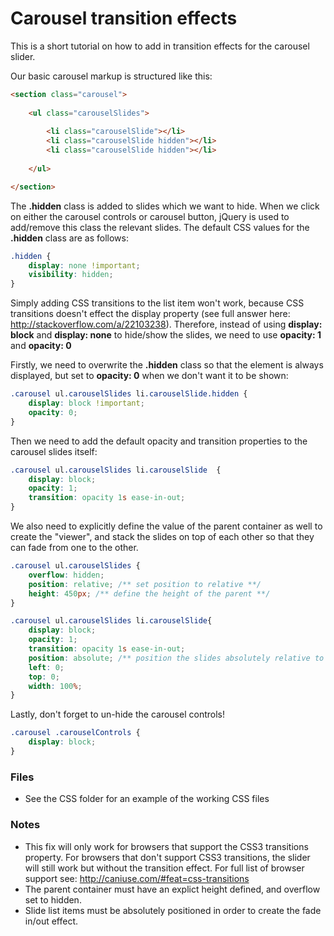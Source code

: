 # Carousel transition effects

This is a short tutorial on how to add in transition effects for the carousel slider.

Our basic carousel markup is structured like this:

```html
<section class="carousel">
	
	<ul class="carouselSlides">
	
		<li class="carouselSlide"></li>
        <li class="carouselSlide hidden"></li>
        <li class="carouselSlide hidden"></li>
	
	</ul>

</section>
```

The **.hidden** class is added to slides which we want to hide. When we click on either the carousel controls or carousel button, jQuery is used to add/remove this class the relevant slides. The default CSS values for the **.hidden** class are as follows:

```css
.hidden {
    display: none !important;
    visibility: hidden;
}
```

Simply adding CSS transitions to the list item won't work, because CSS transitions doesn't effect the display property (see full answer here: http://stackoverflow.com/a/22103238). Therefore, instead of using **display: block** and **display: none** to hide/show the slides, we need to use **opacity: 1** and **opacity: 0**

Firstly, we need to overwrite the **.hidden** class so that the element is always displayed, but set to **opacity: 0** when we don't want it to be shown:
```css
.carousel ul.carouselSlides li.carouselSlide.hidden {
    display: block !important;
    opacity: 0;
}
```

Then we need to add the default opacity and transition properties to the carousel slides itself:

```css
.carousel ul.carouselSlides li.carouselSlide  {
    display: block;
    opacity: 1;
    transition: opacity 1s ease-in-out;
}
```

We also need to explicitly define the value of the parent container as well to create the "viewer", and stack the slides on top of each other so that they can fade from one to the other.

```css
.carousel ul.carouselSlides {
    overflow: hidden;
	position: relative; /** set position to relative **/
	height: 450px; /** define the height of the parent **/
}

.carousel ul.carouselSlides li.carouselSlide{
    display: block;
    opacity: 1;
    transition: opacity 1s ease-in-out;
    position: absolute; /** position the slides absolutely relative to the parent **/
    left: 0;
    top: 0;
    width: 100%;
}
```

Lastly, don't forget to un-hide the carousel controls!

```css
.carousel .carouselControls {
    display: block;
}

```

### Files

- See the CSS folder for an example of the working CSS files

### Notes

- This fix will only work for browsers that support the CSS3 transitions property. For browsers that don't support CSS3 transitions, the slider will still work but without the transition effect. For full list of browser support see: http://caniuse.com/#feat=css-transitions
- The parent container must have an explict height defined, and overflow set to hidden. 
- Slide list items must be absolutely positioned in order to create the fade in/out effect.




